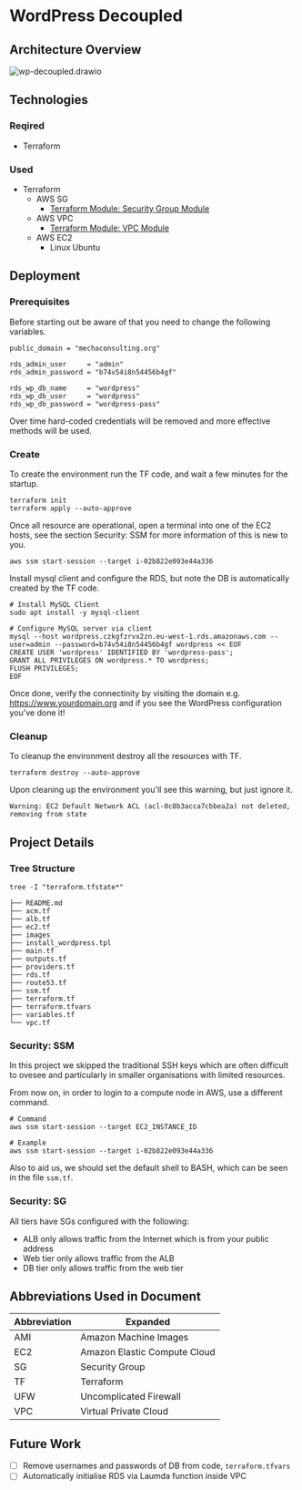 # WordPress Decoupled

## Architecture Overview

![wp-decoupled.drawio](file:///Users/davaba/git-repos/portfolio-cloud-projects/aws-wordpress-decoupled/images/wp-decoupled.drawio.png)

## Technologies

### Reqired

- Terraform

### Used

- Terraform
  - AWS SG
    - [Terraform Module: Security Group Module](https://registry.terraform.io/modules/terraform-aws-modules/security-group/aws/latest)
  - AWS VPC
    - [Terraform Module: VPC Module](https://registry.terraform.io/modules/terraform-aws-modules/vpc/aws/latest)
  - AWS EC2
    - Linux Ubuntu

## Deployment

### Prerequisites

Before starting out be aware of that you need to change the following variables.

```shell
public_domain = "mechaconsulting.org"

rds_admin_user     = "admin"
rds_admin_password = "b74v54i8n54456b4gf"

rds_wp_db_name     = "wordpress"
rds_wp_db_user     = "wordpress"
rds_wp_db_password = "wordpress-pass"
```

Over time hard-coded credentials will be removed and more effective methods will be used.

### Create

To create the environment run the TF code, and wait a few minutes for the startup.

```shell
terraform init
terraform apply --auto-approve
```

Once all resource are operational, open a terminal into one of the EC2 hosts, see the section Security: SSM for more information of this is new to you.

```shel
aws ssm start-session --target i-02b822e093e44a336
```

Install mysql client and configure the RDS, but note the DB is automatically created by the TF code.

```shell
# Install MySQL Client
sudo apt install -y mysql-client

# Configure MySQL server via client
mysql --host wordpress.czkgfzrvx2zn.eu-west-1.rds.amazonaws.com --user=admin --password=b74v54i8n54456b4gf wordpress << EOF
CREATE USER 'wordpress' IDENTIFIED BY 'wordpress-pass';
GRANT ALL PRIVILEGES ON wordpress.* TO wordpress;
FLUSH PRIVILEGES;
EOF
```

Once done, verify the connectinity by visiting the domain e.g. https://www.yourdomain.org and if you see the WordPress configuration you've done it!

### Cleanup

To cleanup the environment destroy all the resources with TF.

```she
terraform destroy --auto-approve
```

Upon cleaning up the environment you'll see this warning, but just ignore it.

```shell
Warning: EC2 Default Network ACL (acl-0c8b3acca7cbbea2a) not deleted, removing from state
```

## Project Details

### Tree Structure

``````shell
tree -I "terraform.tfstate*"
``````

``````shell
├── README.md
├── acm.tf
├── alb.tf
├── ec2.tf
├── images
├── install_wordpress.tpl
├── main.tf
├── outputs.tf
├── providers.tf
├── rds.tf
├── route53.tf
├── ssm.tf
├── terraform.tf
├── terraform.tfvars
├── variables.tf
└── vpc.tf
``````

### Security: SSM

In this project we skipped the traditional SSH keys which are often difficult to ovesee and particularly in smaller organisations with limited resources.

From now on, in order to login to a compute node in AWS, use a different command.

```shell
# Command
aws ssm start-session --target EC2_INSTANCE_ID

# Example
aws ssm start-session --target i-02b822e093e44a336
```

Also to aid us, we should set the default shell to BASH, which can be seen in the file `ssm.tf`.

### Security: SG

All tiers have SGs configured with the following:

- ALB only allows traffic from the Internet which is from your public address
- Web tier only allows traffic from the ALB
- DB tier only allows traffic from the web tier

## Abbreviations Used in Document

| Abbreviation | Expanded                     |
| ------------ | ---------------------------- |
| AMI          | Amazon Machine Images        |
| EC2          | Amazon Elastic Compute Cloud |
| SG           | Security Group               |
| TF           | Terraform                    |
| UFW          | Uncomplicated Firewall       |
| VPC          | Virtual Private Cloud        |

## Future Work

- [ ] Remove usernames and passwords of DB from code, `terraform.tfvars`
- [ ] Automatically initialise RDS via Laumda function inside VPC
